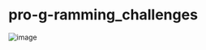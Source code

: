 # pro-g-ramming_challenges 
![image](https://github.com/boku13/pro-g-ramming_challenges/assets/120317108/e2fe9b37-d33f-4f72-87ae-f37d98016083)
